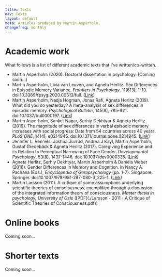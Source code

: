 ```yaml
---
title: Texts
nav: Texts
layout: default
meta: Articles produced by Martin Asperholm.
changefreq: monthly
---
```


# Academic work

What follows is a list of different academic texts that I've written/co-written.

* Martin Asperholm (2020). Doctoral dissertation in psychology. (Coming soon...)
* Martin Asperholm, Livia van Leuven, and Agneta Herlitz. Sex Differences in Episodic Memory Variance. *Frontiers in Psychology*, 11(613), 1-10. doi:10.3389/fpsyg.2020.00613/full. ([Link](https://www.frontiersin.org/articles/10.3389/fpsyg.2020.00613/full))
* Martin Asperholm, Nadja Högman, Jonas Rafi, Agneta Herlitz (2019). What did you do yesterday? A meta-analysis of sex differences in episodic memory. *Psychological Bulletin*, 145(8), 785-821. doi:10.1037/bul0000197. ([Link](https://ovidsp.dc2.ovid.com/sp-3.33.0b/ovidweb.cgi?&S=EKHOFPCBLBEBBMIDJPCKFHHGNJGOAA00&Link+Set=S.sh.22.23.26%7c2%7csl_10&Counter5=TOC_article%7c00006823-201908000-00002%7covft%7covftdb%7covftu))
* Martin Asperholm, Sanket Nagar, Serhiy Dekhtyar & Agneta Herlitz (2019). The magnitude of sex differences in verbal episodic memory increases with social progress: Data from 54 countries across 40 years. *PLoS ONE*, 14(4), e0214945. doi:10.1371/journal.pone.0214945. ([Link](https://doi.org/10.1371/journal.pone.0214945))
* Jennifer L. Rennels, Joshua Juvrud, Andrea J Kayl, Martin Asperholm, Gustaf Gredebäck & Agneta Herlitz (2017). Caregiving Experience and its Relation to Perceptual Narrowing of Face Gender. *Developmental Psychology*, 53(8), 1437-1446. doi: 10.1037/dev0000335. ([Link](https://www.ncbi.nlm.nih.gov/pubmed/28594188))
* Agneta Herlitz, Serhiy Dekhtyar, Martin Asperholm & Daniela Weber (2016). Gender Differences in Memory and Cognition. In Nancy A. Pachana (Eds.), *Encyclopedia of Geropsychology* (pp. 1-7). Singapore: Springer. doi:10.1007/978-981-287-080-3_225-1. ([Link](http://link.springer.com/referenceworkentry/10.1007/978-981-287-080-3_225-1))
* Martin Larsson (2011). A critique of some assumptions underlying scientific theories of consciousness, exemplified through a discussion of the integrated information theory of consciousness. *Master thesis in psychology, University of Oslo* ([PDF](./Larsson - 2011 - A Critique of Scientific Theories of Consciousness.pdf))

# Online books

Coming soon...

# Shorter texts

Coming soon...
